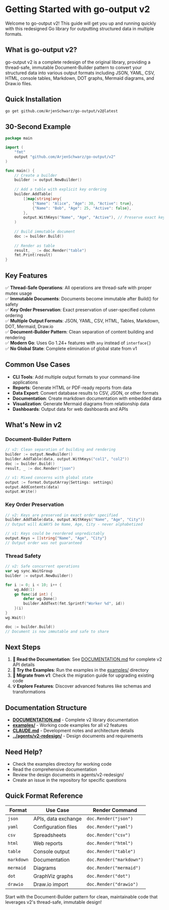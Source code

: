 # Getting Started with go-output v2

Welcome to go-output v2! This guide will get you up and running quickly with this redesigned Go library for outputting structured data in multiple formats.

## What is go-output v2?

go-output v2 is a complete redesign of the original library, providing a thread-safe, immutable Document-Builder pattern to convert your structured data into various output formats including JSON, YAML, CSV, HTML, console tables, Markdown, DOT graphs, Mermaid diagrams, and Draw.io files.

## Quick Installation

```bash
go get github.com/ArjenSchwarz/go-output/v2@latest
```

## 30-Second Example

```go
package main

import (
    "fmt"
    output "github.com/ArjenSchwarz/go-output/v2"
)

func main() {
    // Create a builder
    builder := output.NewBuilder()
    
    // Add a table with explicit key ordering
    builder.AddTable(
        []map[string]any{
            {"Name": "Alice", "Age": 30, "Active": true},
            {"Name": "Bob", "Age": 25, "Active": false},
        },
        output.WithKeys("Name", "Age", "Active"), // Preserve exact key order
    )
    
    // Build immutable document
    doc := builder.Build()
    
    // Render as table
    result, _ := doc.Render("table")
    fmt.Print(result)
}
```

## Key Features

✅ **Thread-Safe Operations**: All operations are thread-safe with proper mutex usage  
✅ **Immutable Documents**: Documents become immutable after Build() for safety  
✅ **Key Order Preservation**: Exact preservation of user-specified column ordering  
✅ **Multiple Output Formats**: JSON, YAML, CSV, HTML, Tables, Markdown, DOT, Mermaid, Draw.io  
✅ **Document-Builder Pattern**: Clean separation of content building and rendering  
✅ **Modern Go**: Uses Go 1.24+ features with `any` instead of `interface{}`  
✅ **No Global State**: Complete elimination of global state from v1  

## Common Use Cases

- **CLI Tools**: Add multiple output formats to your command-line applications
- **Reports**: Generate HTML or PDF-ready reports from data
- **Data Export**: Convert database results to CSV, JSON, or other formats
- **Documentation**: Create markdown documentation with embedded data
- **Visualization**: Generate Mermaid diagrams from relationship data
- **Dashboards**: Output data for web dashboards and APIs

## What's New in v2

### Document-Builder Pattern
```go
// v2: Clean separation of building and rendering
builder := output.NewBuilder()
builder.AddTable(data, output.WithKeys("col1", "col2"))
doc := builder.Build()
result, _ := doc.Render("json")

// v1: Mixed concerns with global state
output := format.OutputArray{Settings: settings}
output.AddContents(data)
output.Write()
```

### Key Order Preservation
```go
// v2: Keys are preserved in exact order specified
builder.AddTable(data, output.WithKeys("Name", "Age", "City"))
// Output will ALWAYS be Name, Age, City - never alphabetized

// v1: Keys could be reordered unpredictably
output.Keys = []string{"Name", "Age", "City"}
// Output order was not guaranteed
```

### Thread Safety
```go
// v2: Safe concurrent operations
var wg sync.WaitGroup
builder := output.NewBuilder()

for i := 0; i < 10; i++ {
    wg.Add(1)
    go func(id int) {
        defer wg.Done()
        builder.AddText(fmt.Sprintf("Worker %d", id))
    }(i)
}
wg.Wait()

doc := builder.Build()
// Document is now immutable and safe to share
```

## Next Steps

1. **📖 Read the Documentation**: See [DOCUMENTATION.md](DOCUMENTATION.md) for complete v2 API details
2. **🔧 Try the Examples**: Run the examples in the [examples/](examples/) directory
3. **🚀 Migrate from v1**: Check the migration guide for upgrading existing code
4. **💡 Explore Features**: Discover advanced features like schemas and transformations

## Documentation Structure

- **[DOCUMENTATION.md](DOCUMENTATION.md)** - Complete v2 library documentation
- **[examples/](examples/)** - Working code examples for all v2 features
- **[CLAUDE.md](CLAUDE.md)** - Development notes and architecture details
- **[../agents/v2-redesign/](../agents/v2-redesign/)** - Design documents and requirements

## Need Help?

- Check the examples directory for working code
- Read the comprehensive documentation
- Review the design documents in agents/v2-redesign/
- Create an issue in the repository for specific questions

## Quick Format Reference

| Format | Use Case | Render Command |
|--------|----------|----------------|
| `json` | APIs, data exchange | `doc.Render("json")` |
| `yaml` | Configuration files | `doc.Render("yaml")` |
| `csv` | Spreadsheets | `doc.Render("csv")` |
| `html` | Web reports | `doc.Render("html")` |
| `table` | Console output | `doc.Render("table")` |
| `markdown` | Documentation | `doc.Render("markdown")` |
| `mermaid` | Diagrams | `doc.Render("mermaid")` |
| `dot` | GraphViz graphs | `doc.Render("dot")` |
| `drawio` | Draw.io import | `doc.Render("drawio")` |

Start with the Document-Builder pattern for clean, maintainable code that leverages v2's thread-safe, immutable design!